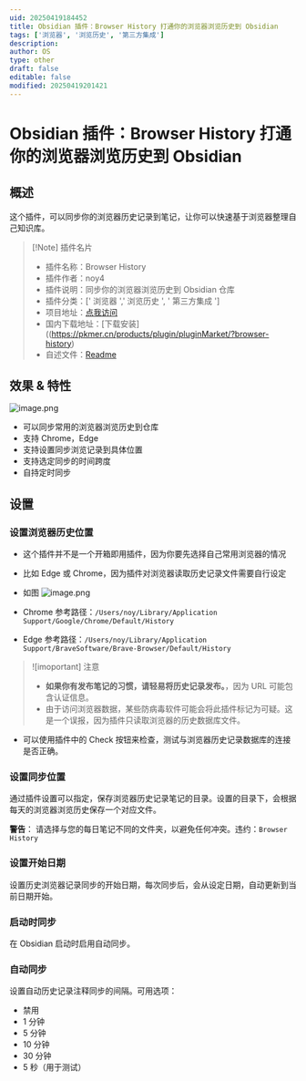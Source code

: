 ```yaml
---
uid: 20250419184452
title: Obsidian 插件：Browser History 打通你的浏览器浏览历史到 Obsidian
tags: ['浏览器', '浏览历史', '第三方集成']
description: 
author: OS
type: other
draft: false
editable: false
modified: 20250419201421
---
```


# Obsidian 插件：Browser History 打通你的浏览器浏览历史到 Obsidian

## 概述

这个插件，可以同步你的浏览器历史记录到笔记，让你可以快速基于浏览器整理自己知识库。

> [!Note] 插件名片
> - 插件名称：Browser History
> - 插件作者：noy4
> - 插件说明：同步你的浏览器浏览历史到 Obsidian 仓库
> - 插件分类：[' 浏览器 ',' 浏览历史 ', ' 第三方集成 ']
> - 项目地址：[点我访问](https://github.com/mariusvw/obsidian_browser-history)
> - 国内下载地址：[下载安装]((<https://pkmer.cn/products/plugin/pluginMarket/?browser-history>)
> - 自述文件：[Readme](https://github.com/mariusvw/obsidian_browser-history/blob/master/README.md)

## 效果 & 特性

![image.png](https://cdn.pkmer.cn/images/20250419185120.png!pkmer)

- 可以同步常用的浏览器浏览历史到仓库
- 支持 Chrome，Edge
- 支持设置同步浏览记录到具体位置
- 支持选定同步的时间跨度
- 自持定时同步

## 设置

### 设置浏览器历史位置

- 这个插件并不是一个开箱即用插件，因为你要先选择自己常用浏览器的情况
- 比如 Edge 或 Chrome，因为插件对浏览器读取历史记录文件需要自行设定
- 如图
![image.png](https://cdn.pkmer.cn/images/20250419192449.png!pkmer)

- Chrome 参考路径：`/Users/noy/Library/Application Support/Google/Chrome/Default/History`
- Edge 参考路径：`/Users/noy/Library/Application Support/BraveSoftware/Brave-Browser/Default/History`

> ![imoportant] 注意
> - **如果你有发布笔记的习惯，请轻易将历史记录发布。**，因为 URL 可能包含认证信息。
> - 由于访问浏览器数据，某些防病毒软件可能会将此插件标记为可疑。这是一个误报，因为插件只读取浏览器的历史数据库文件。

- 可以使用插件中的 Check 按钮来检查，测试与浏览器历史记录数据库的连接是否正确。

### 设置同步位置

通过插件设置可以指定，保存浏览器历史记录笔记的目录。设置的目录下，会根据每天的浏览器浏览历史保存一个对应文件。

**警告**： 请选择与您的每日笔记不同的文件夹，以避免任何冲突。违约：`Browser History`

### 设置开始日期

设置历史浏览器记录同步的开始日期，每次同步后，会从设定日期，自动更新到当前日期开始。

### 启动时同步

在 Obsidian 启动时启用自动同步。

### 自动同步

设置自动历史记录注释同步的间隔。可用选项：

- 禁用
- 1 分钟
- 5 分钟
- 10 分钟
- 30 分钟
- 5 秒（用于测试）